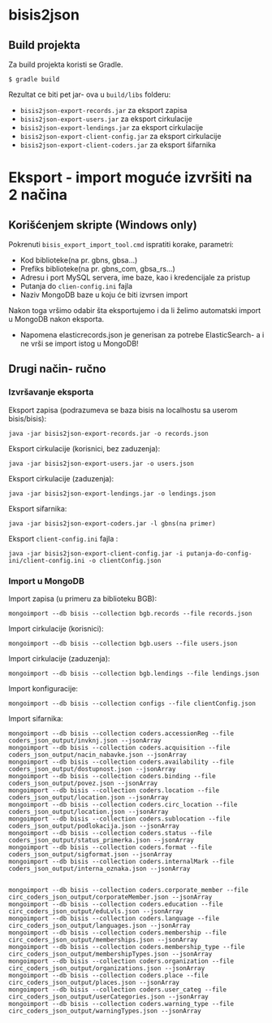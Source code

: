 # bisis2json

## Build projekta

Za build projekta koristi se Gradle.

```
$ gradle build
```

Rezultat ce biti pet jar- ova u `build/libs` folderu:

* `bisis2json-export-records.jar` za eksport zapisa
* `bisis2json-export-users.jar` za eksport cirkulacije
* `bisis2json-export-lendings.jar` za eksport cirkulacije
* `bisis2json-export-client-config.jar` za eksport cirkulacije
* `bisis2json-export-client-coders.jar` za eksport šifarnika
# Eksport - import moguće izvršiti na 2 načina

## Korišćenjem skripte (Windows only)
Pokrenuti `bisis_export_import_tool.cmd` ispratiti korake, parametri:
* Kod biblioteke(na pr. gbns, gbsa...)
* Prefiks biblioteke(na pr. gbns_com, gbsa_rs...)
* Adresu i port MySQL servera, ime baze, kao i kredencijale za pristup
* Putanja do `clien-config.ini` fajla
* Naziv MongoDB baze u koju će biti izvrsen import

Nakon toga vršimo odabir šta eksportujemo i da li želimo automatski import u MongoDB nakon eksporta.
* Napomena elasticrecords.json je generisan za potrebe ElasticSearch- a i ne vrši se import istog u MongoDB!

## Drugi način- ručno 

### Izvršavanje eksporta

Eksport zapisa (podrazumeva se baza bisis na localhostu sa userom bisis/bisis):

```
java -jar bisis2json-export-records.jar -o records.json
```

Eksport cirkulacije (korisnici, bez zaduzenja):

```
java -jar bisis2json-export-users.jar -o users.json
```

Eksport cirkulacije (zaduzenja):

```
java -jar bisis2json-export-lendings.jar -o lendings.json
```

Eksport sifarnika:

```
java -jar bisis2json-export-coders.jar -l gbns(na primer)
```

Eksport `client-config.ini` fajla :

```
java -jar bisis2json-export-client-config.jar -i putanja-do-config-ini/client-config.ini -o clientConfig.json
```

### Import u MongoDB

Import zapisa (u primeru za biblioteku BGB):

```
mongoimport --db bisis --collection bgb.records --file records.json
```

Import cirkulacije (korisnici):
```
mongoimport --db bisis --collection bgb.users --file users.json
```

Import cirkulacije (zaduzenja):
```
mongoimport --db bisis --collection bgb.lendings --file lendings.json
```

Import konfiguracije:
```
mongoimport --db bisis --collection configs --file clientConfig.json
```

Import sifarnika:
```
mongoimport --db bisis --collection coders.accessionReg --file coders_json_output/invknj.json --jsonArray
mongoimport --db bisis --collection coders.acquisition --file coders_json_output/nacin_nabavke.json --jsonArray
mongoimport --db bisis --collection coders.availability --file coders_json_output/dostupnost.json --jsonArray
mongoimport --db bisis --collection coders.binding --file coders_json_output/povez.json --jsonArray
mongoimport --db bisis --collection coders.location --file coders_json_output/location.json --jsonArray
mongoimport --db bisis --collection coders.circ_location --file coders_json_output/location.json --jsonArray
mongoimport --db bisis --collection coders.sublocation --file coders_json_output/podlokacija.json --jsonArray
mongoimport --db bisis --collection coders.status --file coders_json_output/status_primerka.json --jsonArray
mongoimport --db bisis --collection coders.format --file coders_json_output/sigformat.json --jsonArray
mongoimport --db bisis --collection coders.internalMark --file coders_json_output/interna_oznaka.json --jsonArray


mongoimport --db bisis --collection coders.corporate_member --file circ_coders_json_output/corporateMember.json --jsonArray
mongoimport --db bisis --collection coders.education --file circ_coders_json_output/eduLvls.json --jsonArray
mongoimport --db bisis --collection coders.language --file circ_coders_json_output/languages.json --jsonArray
mongoimport --db bisis --collection coders.membership --file circ_coders_json_output/memberships.json --jsonArray
mongoimport --db bisis --collection coders.membership_type --file circ_coders_json_output/membershipTypes.json --jsonArray
mongoimport --db bisis --collection coders.organization --file circ_coders_json_output/organizations.json --jsonArray
mongoimport --db bisis --collection coders.place --file circ_coders_json_output/places.json --jsonArray
mongoimport --db bisis --collection coders.user_categ --file circ_coders_json_output/userCategories.json --jsonArray
mongoimport --db bisis --collection coders.warning_type --file circ_coders_json_output/warningTypes.json --jsonArray
```